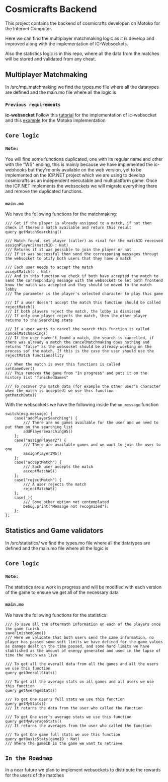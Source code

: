 # Cosmicrafts Backend

This project contains the backend of cosmicrafts developen on Motoko for the Internet Computer.

Here we can find the multiplayer matchmaking logic as it is develop and improved along with the implementation of IC-Websockets.

Also the statistics logic is in this repo, where all the data from the matches will be stored and validated from any cheat.



## Multiplayer Matchmaking

In /src/mp_matchmaking we find the types.mo file where all the datatypes are defined and the main.mo file where all the logic is

### `Previous requirements`
**ic-websocket**
Follow this [tutorial](https://medium.com/@ilbert/websockets-on-the-ic-getting-started-5f8bcdfaabdc) for the implementation of ic-websocket and this [example](https://github.com/iamenochchirima/ic-websockets-pingpong-mo/tree/main) for the Motoko implementation

## `Core logic`

### `Note:`
You will find some functions duplicated, one with its regular name and other with the "WS" ending, this is mainly because we have implemented the ic-webhooks but they're only available on the web version, yet to be implemented on the ICP.NET project which we are using to develop cosmicrafts as an independent executable and multiplatform game.
Once the ICP.NET implements the websockets we will migrate everything there and remove the duplicated functions.

### `main.mo`

We have the following functions for the matchmaking:
```
/// Get if the player is already assigned to a match, if not then check if theres a match available and return this result
query getMatchSearching()

/// Match found, set player (caller) as rival for the matchID received
assignPlayer2(matchID : Nat)
/// Returns if it was possible to join the player or not
/// If it was successful then send the corresponing messages througt the websocket to otify both users that they have a match

/// Each user needs to accept the match
acceptMatch(c : Nat)
/// And in this function we check if both have accepted the match to send the corresponding message with the websocket to let both frontend know the match was accepted and they should be moved to the match lobby
/// The parameter is the player's selected character to play this game

/// If a user doesn't accept the match this function should be called
rejectMatch()
/// If both players reject the match, the lobby is dismissed
/// If only one player rejects the match, then the other player returns to the Searching state

/// If a user wants to cancel the search this function is called
cancelMatchmaking()
/// If the user haven't found a match, the search is cancelled, if there was already a match the cancelMatchmaking does nothing and returns "false" as the websocket should be already working on the process sof the match. If this is the case the user should use the rejectMatch functionallity

/// When the match is over this functions is called
setGameOver()
/// This removes the game from "In progress" and puts it on the history list "finishedGames"

/// To recover the match data (for example the other user's character when the match is accepted) we use this function
getMatchData()
```

With the websockets we have the following inside the `on_message` function
```
switch(msg.message) {
    case("addPlayerSearching") { 
        /// There are no games available for the user and we need to put them on the searching list
        addPlayerSearchingWS()
    };
    case("assignPlayer2") {
        /// There are available games and we want to join the user to one
        assignPlayer2WS()
    };
    case("acceptMatch") { 
        /// Each user accepts the match
        acceptMatchWS()
    };
    case("rejectMatch") { 
        /// A user rejects the match
        rejectMatchWS()
    };
    case(_){
        /// Some other option not contemplated
        Debug.print("Message not recognized");
    };
};
```


## Statistics and Game validators

In /src/statistics/ we find the types.mo file where all the datatypes are defined and the main.mo file where all the logic is

## `Core logic`

### `Note:`
The statistics are a work in progress and will be modified with each version of the game to ensure we get all of the necessary data

### `main.mo`

We have the following functions for the statistics:
```
/// To save all the aftermath information on each of the players once the game finish
saveFinishedGame()
/// Here we validate that both users send the same information, no player has passed some soft limits we have defined for the game values as damage dealt on the time passed, and some hard limits we have stablished as the amount of energy generated and used in the lapse of time the match was live

/// To get all the overall data from all the games and all the users we use this function
query getOverallStats()

/// To get all the average stats on all games and all users we use this function
query getAverageStats()

/// To get One user's full stats we use this function
query getMyStats()
/// It returns the data from the user who called the function

/// To get One user's average stats we use this function
query getMyAverageStats()
/// It returns the averages from the user who called the function

/// To get One game full stats we use this function
query getBasicStats(gameID : Nat)
/// Where the gameID is the game we want to retrieve
```

## `In the Roadmap`
In a near future we plan to implement websockets to distribute the rewards for the users of the matches

